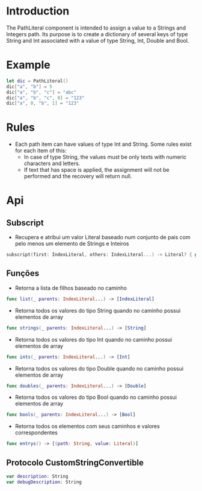 # Introduction

The PathLiteral component is intended to assign a value to a Strings and Integers path. Its purpose is to create a dictionary of several keys of type String and Int associated with a value of type String, Int, Double and Bool.

# Example

```swift
let dic = PathLiteral()
dic["a", "b"] = 5
dic["a", "b", "c"] = "abc"
dic["a", "b", "c", 0] = "123"
dic["a", 0, "b", 1] = "123"
```

# Rules

* Each path item can have values of type Int and String. Some rules exist for each item of this:
    * In case of type String, the values must be only texts with numeric characters and letters.
    * If text that has space is applied, the assignment will not be performed and the recovery will return null.

# Api

## Subscript

* Recupera e atribui um valor Literal baseado num conjunto de pais com pelo menos um elemento de Strings e Inteiros

```swift
subscript(first: IndexLiteral, others: IndexLiteral...) -> Literal? { get set }
```

## Funções

* Retorna a lista de filhos baseado no caminho

```swift
func list(_ parents: IndexLiteral...) -> [IndexLiteral]
```

* Retorna todos os valores do tipo String quando no caminho possui elementos de array

```swift
func strings(_ parents: IndexLiteral...) -> [String]
```

* Retorna todos os valores do tipo Int quando no caminho possui elementos de array

```swift
func ints(_ parents: IndexLiteral...) -> [Int]
```

* Retorna todos os valores do tipo Double quando no caminho possui elementos de array

```swift
func doubles(_ parents: IndexLiteral...) -> [Double] 
```

* Retorna todos os valores do tipo Bool quando no caminho possui elementos de array

```swift
func bools(_ parents: IndexLiteral...) -> [Bool]
```

* Retorna todos os elementos com seus caminhos e valores correspondentes

```swift
func entrys() -> [(path: String, value: Literal)]
```

## Protocolo CustomStringConvertible

```swift
var description: String
var debugDescription: String
```




